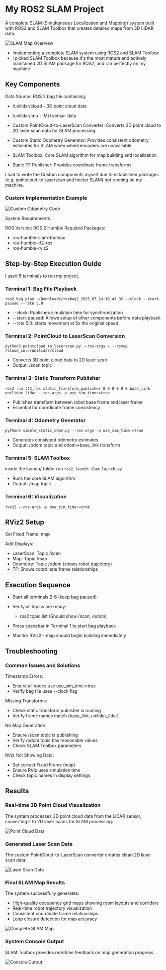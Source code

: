 # My ROS2 SLAM Project

A complete SLAM (Simultaneous Localization and Mapping) system built with ROS2 and SLAM Toolbox that creates detailed maps from 3D LiDAR data.

![SLAM Map Overview](screenshots/Screenshot%202025-07-22%20at%2021.11.25.png)

- Implementing a complete SLAM system using ROS2 and SLAM Toolbox
- I picked SLAM Toolbox because it's the most mature and actively maintained 2D SLAM package for ROS2, and ran perfectly on my machine

## Key Components

Data Source: ROS 2 bag file containing:

- /unilidar/cloud - 3D point cloud data
- /unilidar/imu - IMU sensor data


- Custom PointCloud-to-LaserScan Converter: Converts 3D point cloud to 2D laser scan data for SLAM processing
- Custom Static Odometry Generator: Provides consistent odometry estimates for SLAM when wheel encoders are unavailable
- SLAM Toolbox: Core SLAM algorithm for map building and localization
- Static TF Publisher: Provides coordinate frame transforms

I had to write the Custom components myself due to established packages (e.g. pointcloud-to-laserscan and hector SLAM) not running on my machine.

### Custom Implementation Example
![Custom Odometry Code](screenshots/Screenshot%202025-07-22%20at%2021.26.51.png)

System Requirements

ROS Version: ROS 2 Humble
Required Packages:

- ros-humble-slam-toolbox
- ros-humble-tf2-ros
- ros-humble-rviz2

## Step-by-Step Execution Guide

I used 6 terminals to run my project.

### Terminal 1: Bag File Playback
``ros2 bag play ~/Downloads/rosbag2_2025_07_14-10_43_02 --clock --start-paused --rate 5.0``

- --clock: Publishes simulation time for synchronization
- --start-paused: Allows setup of other components before data playback
- --rate 5.0: starts movement at 5x the original speed

### Terminal 2: PointCloud to LaserScan Conversion
``python3 pointcloud_to_laserscan.py --ros-args \
  --remap /cloud_in:=/unilidar/cloud``

- Converts 3D point cloud data to 2D laser scan
- Output: /scan topic

### Terminal 3: Static Transform Publisher
``ros2 run tf2_ros static_transform_publisher 0 0 0 0 0 0 base_link unilidar_lidar --ros-args -p use_sim_time:=true``

- Publishes transform between robot base frame and laser frame
- Essential for coordinate frame consistency

### Terminal 4: Odometry Generator

``python3 simple_static_odom.py --ros-args -p use_sim_time:=true``

- Generates consistent odometry estimates
- Output: /odom topic and odom->base_link transform

### Terminal 5: SLAM Toolbox
inside the launch/ folder run
``ros2 launch slam_launch.py``

- Runs the core SLAM algorithm
- Output: /map topic

### Terminal 6: Visualization

``rviz2 --ros-args -p use_sim_time:=true``

## RViz2 Setup

Set Fixed Frame: map

Add Displays:

- LaserScan: Topic /scan
- Map: Topic /map
- Odometry: Topic /odom (shows robot trajectory)
- TF: Shows coordinate frame relationships

## Execution Sequence

- Start all terminals 2-6 (keep bag paused)
- Verify all topics are ready:
  - ros2 topic list  (Should show /scan, /odom)

- Press spacebar in Terminal 1 to start bag playback
- Monitor RViz2 - map should begin building immediately

## Troubleshooting
### Common Issues and Solutions

Timestamp Errors:

- Ensure all nodes use use_sim_time:=true
- Verify bag file uses --clock flag

Missing Transforms:

- Check static transform publisher is running
- Verify frame names match (base_link, unilidar_lidar)

No Map Generation:

- Ensure /scan topic is publishing
- Verify /odom topic has reasonable values
- Check SLAM Toolbox parameters

RViz Not Showing Data:

- Set correct Fixed Frame (map)
- Ensure RViz uses simulation time
- Check topic names in display settings

## Results

### Real-time 3D Point Cloud Visualization
The system processes 3D point cloud data from the LiDAR sensor, converting it to 2D laser scans for SLAM processing:

![Point Cloud Data](screenshots/possiblefirstscreenshot.png)

### Generated Laser Scan Data  
The custom PointCloud-to-LaserScan converter creates clean 2D laser scan data:

![Laser Scan Data](screenshots/onlylaserscan.png)

### Final SLAM Map Results
The system successfully generates:

- High-quality occupancy grid maps showing room layouts and corridors
- Real-time robot trajectory visualization  
- Consistent coordinate frame relationships
- Loop closure detection for map accuracy

![Complete SLAM Map](screenshots/Screenshot%202025-07-22%20at%2021.11.25.png)

### System Console Output
SLAM Toolbox provides real-time feedback on map generation progress:

![Console Output](screenshots/Screenshot%202025-07-22%20at%2020.43.24.png)
